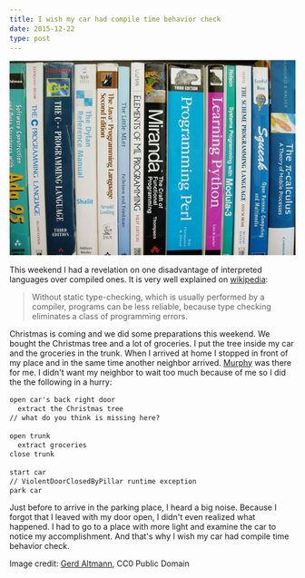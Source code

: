```yaml
---
title: I wish my car had compile time behavior check
date: 2015-12-22
type: post
---
```


![Featured imaged][featured-image]

This weekend I had a revelation on one disadvantage of interpreted languages over compiled ones. It is very well explained on [wikipedia][wikipedia]:

> Without static type-checking, which is usually performed by a compiler, programs can be less reliable, because type checking eliminates a class of programming errors.

Christmas is coming and we did some preparations this weekend. We bought the Christmas tree and a lot of groceries. I put the tree inside my car and the groceries in the trunk. When I arrived at home I stopped in front of my place and in the same time another neighbor arrived. [Murphy][murphy] was there for me. I didn't want my neighbor to wait too much because of me so I did the the following in a hurry:

```
open car's back right door
  extract the Christmas tree
// what do you think is missing here?

open trunk
  extract groceries
close trunk

start car
// ViolentDoorClosedByPillar runtime exception
park car
```

Just before to arrive in the parking place, I heard a big noise. Because I forgot that I leaved with my door open, I didn't even realized what happened. I had to go to a place with more light and examine the car to notice my accomplishment. And that's why I wish my car had compile time behavior check.

Image credit: [Gerd Altmann][geralt-9301], CC0 Public Domain

[featured-image]: programming-books.jpg
[wikipedia]: https://en.wikipedia.org/wiki/Interpreted_language "Interpreted language"
[murphy]: https://en.wikipedia.org/wiki/Murphy%27s_law "Murphy's law"
[geralt-9301]: https://pixabay.com/en/users/geralt-9301/